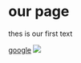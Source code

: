 <html> 
 <head>
  <title>our first page</title>   
 </head>
 <body>
 <h1>our page</h1>
 <p>thes is our first text</p>
 <a href="http://www.google.com"target="_blank">google</a>
 <img src="http://blacehold.it/100/100">
</body>
</html>
